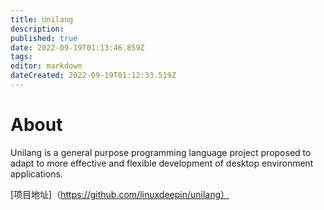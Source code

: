 ```yaml
---
title: Unilang
description: 
published: true
date: 2022-09-19T01:13:46.859Z
tags: 
editor: markdown
dateCreated: 2022-09-19T01:12:33.519Z
---
```


# About
Unilang is a general purpose programming language project proposed to adapt to more effective and flexible development of desktop environment applications.

[项目地址]（https://github.com/linuxdeepin/unilang）